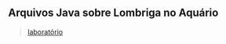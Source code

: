## Arquivos Java sobre Lombriga no Aquário

> [laboratório](src/pt/c02oo/s03relacionamento/s04restaum)
